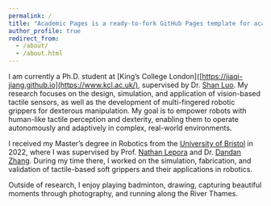 ```yaml
---
permalink: /
title: "Academic Pages is a ready-to-fork GitHub Pages template for academic personal websites"
author_profile: true
redirect_from: 
  - /about/
  - /about.html
---
```


I am currently a Ph.D. student at [King’s College London]([https://jiaqi-jiang.github.io](https://www.kcl.ac.uk/), supervised by Dr. [Shan Luo]([https://shanluo.github.io/). My research focuses on the design, simulation, and application of vision-based tactile sensors, as well as the development of multi-fingered robotic grippers for dexterous manipulation. My goal is to empower robots with human-like tactile perception and dexterity, enabling them to operate autonomously and adaptively in complex, real-world environments.

I received my Master’s degree in Robotics from the [University of Bristol]([https://www.bristol.ac.uk/) in 2022, where I was supervised by Prof. [Nathan Lepora]([https://lepora.com/) and Dr. [Dandan Zhang]([https://www.intelligentrobotics-acrossscales.com/). During my time there, I worked on the simulation, fabrication, and validation of tactile-based soft grippers and their applications in robotics.

Outside of research, I enjoy playing badminton, drawing, capturing beautiful moments through photography, and running along the River Thames.
